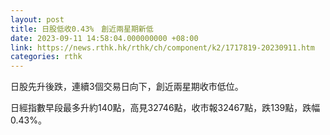 ```yaml
---
layout: post
title: 日股低收0.43%　創近兩星期新低
date: 2023-09-11 14:58:04.000000000 +08:00
link: https://news.rthk.hk/rthk/ch/component/k2/1717819-20230911.htm
categories: rthk
---
```


日股先升後跌，連續3個交易日向下，創近兩星期收市低位。

日經指數早段最多升約140點，高見32746點，收市報32467點，跌139點，跌幅0.43%。
